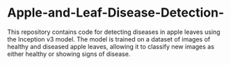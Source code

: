 # Apple-and-Leaf-Disease-Detection-
This repository contains code for detecting diseases in apple leaves using the Inception v3 model. The model is trained on a dataset of images of healthy and diseased apple leaves, allowing it to classify new images as either healthy or showing signs of disease.
